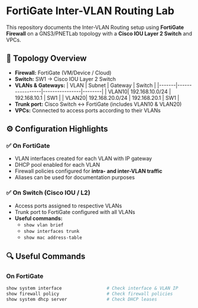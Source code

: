 # FortiGate Inter-VLAN Routing Lab

This repository documents the Inter-VLAN Routing setup using **FortiGate Firewall** on a GNS3/PNETLab topology with a **Cisco IOU Layer 2 Switch** and VPCs.

## 🚀 Topology Overview

- **Firewall:** FortiGate (VM/Device / Cloud)
- **Switch:** SW1 → Cisco IOU Layer 2 Switch
- **VLANs & Gateways:**
  | VLAN  | Subnet           | Gateway         | Switch |
  |-------|-----------------|----------------|--------|
  | VLAN10| 192.168.10.0/24 | 192.168.10.1   | SW1    |
  | VLAN20| 192.168.20.0/24 | 192.168.20.1   | SW1    |
- **Trunk port:** Cisco Switch ↔ FortiGate (includes VLAN10 & VLAN20)
- **VPCs:** Connected to access ports according to their VLANs

## ⚙️ Configuration Highlights

### ✅ On FortiGate
- VLAN interfaces created for each VLAN with IP gateway
- DHCP pool enabled for each VLAN
- Firewall policies configured for **intra- and inter-VLAN traffic**
- Aliases can be used for documentation purposes

### ✅ On Switch (Cisco IOU / L2)
- Access ports assigned to respective VLANs
- Trunk port to FortiGate configured with all VLANs
- **Useful commands:**
  - `show vlan brief` 
  - `show interfaces trunk` 
  - `show mac address-table` 

## 🔍 Useful Commands

### On FortiGate
```bash
show system interface                 # Check interface & VLAN IP
show firewall policy                  # Check firewall policies
show system dhcp server               # Check DHCP leases
